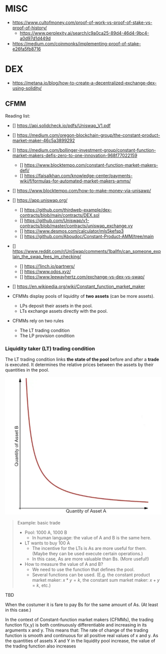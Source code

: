 # MISC

- https://www.cultofmoney.com/proof-of-work-vs-proof-of-stake-vs-proof-of-history/
    - https://www.perplexity.ai/search/c9a0ca25-89d4-46d4-9bc4-a0d97d1d449d
- https://medium.com/coinmonks/implementing-proof-of-stake-e26fa5fb8716

# DEX

- https://metana.io/blog/how-to-create-a-decentralized-exchange-dex-using-solidity/

## CFMM

Reading list:
- [] https://api.solidcheck.io/pdfs/Uniswap_V1.pdf
- [] https://medium.com/oregon-blockchain-group/the-constant-product-market-maker-46c5a3899292
- [] https://medium.com/bollinger-investment-group/constant-function-market-makers-defis-zero-to-one-innovation-968f77022159
    - [] https://www.blocktempo.com/constant-function-market-makers-defi/
    - [] https://faisalkhan.com/knowledge-center/payments-wiki/f/formulas-for-automated-market-makers-amms/
- [] https://www.blocktempo.com/how-to-make-money-via-unisawp/
- [] https://app.uniswap.org/
    - [] https://github.com/thirdweb-example/dex-contracts/blob/main/contracts/DEX.sol
    - [] https://github.com/Uniswap/v1-contracts/blob/master/contracts/uniswap_exchange.vy
    - [] https://www.desmos.com/calculator/mls5kefsp3
    - [] https://github.com/Aboudoc/Constant-Product-AMM/tree/main
- [] https://www.reddit.com/r/UniSwap/comments/1ballfn/can_someone_explain_the_swap_fees_im_checking/
    - [] https://1inch.io/partners/
    - [] https://www.odos.xyz/
    - [] https://www.leewayhertz.com/exchange-vs-dex-vs-swap/
- [] https://en.wikipedia.org/wiki/Constant_function_market_maker

- CFMMs display pools of liquidity of **two assets** (can be more assets).
    - LPs deposit their assets in the pool.
    - LTs exchange assets directly with the pool.
- CFMMs rely on two rules
    - The LT trading condition
    - The LP provision condition

### Liquidity taker (LT) trading condition
    
The LT trading condition links **the state of the pool** before and after a **trade** is executed. It determines the relative prices between the assets by their quantities in the pool.

![level curve](level-curve.png)

> Example: basic trade
> - Pool: 1000 A, 1000 B
>     - In human language: the value of A and B is the same here.
> - LT wants to buy 100 A
>     - The incentive for the LTs is As are more useful for them. (Maybe they can be used execute certain operations.)
>     - In this case, As are more valuable than Bs. (More useful!)
> - How to measure the value of A and B?
>     - We need to use the function that defines the pool.
>     - Several functions can be used. (E.g. the constant product market maker: $x*y = k$, the constant sum market maker: $x + y = k$, etc.)

TBD

When the costumer it is fare to pay Bs for the same amount of As. (At least in this case.)

In the context of Constant-function market makers (CFMMs), the trading function f(x,y) is both continuously differentiable and increasing in its arguments x and y. This means that:
The rate of change of the trading function is smooth and continuous for all positive real values of x and y.
As the quantities of assets X and Y in the liquidity pool increase, the value of the trading function also increases
